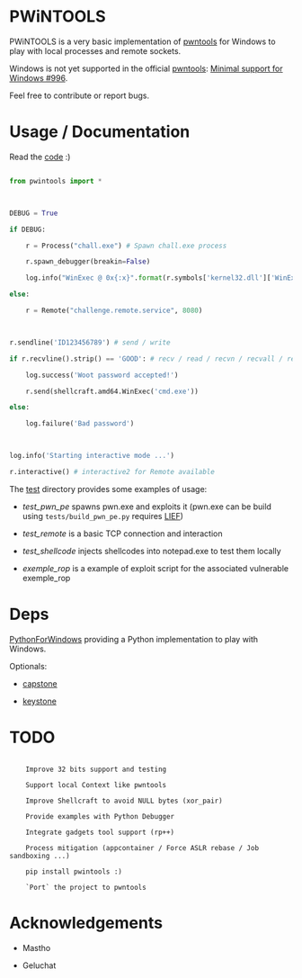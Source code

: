 # PWiNTOOLS

PWiNTOOLS is a very basic implementation of [pwntools][PWNTOOLS] for Windows to play with local processes and remote sockets.

Windows is not yet supported in the official [pwntools][PWNTOOLS]: [Minimal support for Windows #996](https://github.com/Gallopsled/pwntools/pull/996).

Feel free to contribute or report bugs.

# Usage / Documentation

Read the [code][CODE] :)

```python
from pwintools import *

DEBUG = True
if DEBUG:
	r = Process("chall.exe") # Spawn chall.exe process
	r.spawn_debugger(breakin=False)
	log.info("WinExec @ 0x{:x}".format(r.symbols['kernel32.dll']['WinExec']))
else:
	r = Remote("challenge.remote.service", 8080)

r.sendline('ID123456789') # send / write
if r.recvline().strip() == 'GOOD': # recv / read / recvn / recvall / recvuntil
	log.success('Woot password accepted!')
	r.send(shellcraft.amd64.WinExec('cmd.exe'))
else:
	log.failure('Bad password')

log.info('Starting interactive mode ...')
r.interactive() # interactive2 for Remote available
```

The [test][EXAMPLE] directory provides some examples of usage:
- *test_pwn_pe* spawns pwn.exe and exploits it (pwn.exe can be build using `tests/build_pwn_pe.py` requires [LIEF][LIEF])
- *test_remote* is a basic TCP connection and interaction
- *test_shellcode* injects shellcodes into notepad.exe to test them locally
- *exemple_rop* is a example of exploit script for the associated vulnerable exemple_rop


# Deps

[PythonForWindows][PYTHONFORWINDOWS] providing a Python implementation to play with Windows.

Optionals:
- [capstone][CAPSTONE]
- [keystone][KEYSTONE]

# TODO

```
	Improve 32 bits support and testing
	Support local Context like pwntools
	Improve Shellcraft to avoid NULL bytes (xor_pair)
	Provide examples with Python Debugger
	Integrate gadgets tool support (rp++)
	Process mitigation (appcontainer / Force ASLR rebase / Job sandboxing ...)
	pip install pwintools :)
	`Port` the project to pwntools
```

# Acknowledgements

* Mastho
* Geluchat

[CODE]: https://github.com/masthoon/pwintools/blob/master/pwintools.py
[PWNTOOLS]: https://github.com/Gallopsled/pwntools
[PYTHONFORWINDOWS]: https://github.com/hakril/PythonForWindows
[CAPSTONE]: https://www.capstone-engine.org/
[KEYSTONE]: https://www.keystone-engine.org/
[EXAMPLE]: https://github.com/masthoon/pwintools/tree/master/tests
[LIEF]: https://github.com/lief-project/LIEF
